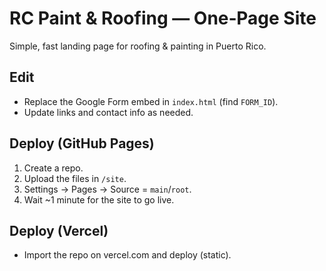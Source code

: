 # RC Paint & Roofing — One‑Page Site

Simple, fast landing page for roofing & painting in Puerto Rico.

## Edit
- Replace the Google Form embed in `index.html` (find `FORM_ID`).
- Update links and contact info as needed.

## Deploy (GitHub Pages)
1. Create a repo.
2. Upload the files in `/site`.
3. Settings → Pages → Source = `main`/`root`.
4. Wait ~1 minute for the site to go live.

## Deploy (Vercel)
- Import the repo on vercel.com and deploy (static).